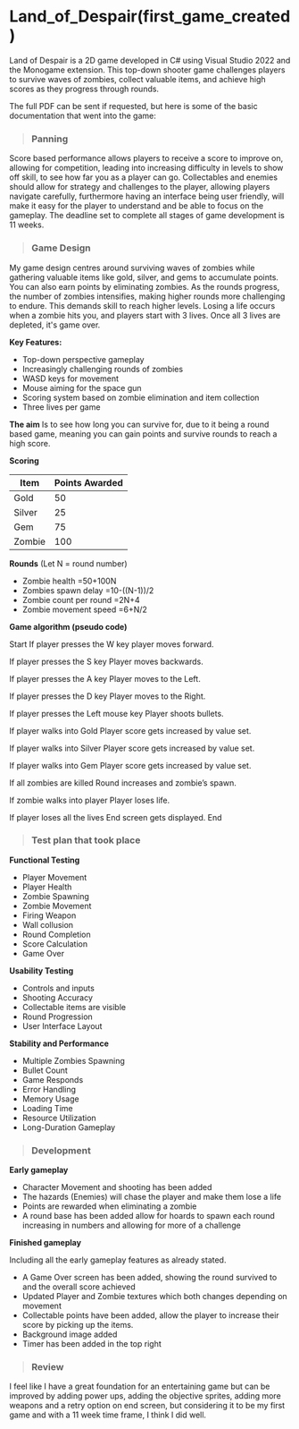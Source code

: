 # Land_of_Despair(first_game_created)
Land of Despair is a 2D game developed in C# using Visual Studio 2022 and the Monogame extension. This top-down shooter game challenges players to survive waves of zombies, collect valuable items, and achieve high scores as they progress through rounds.

The full PDF can be sent if requested, but here is some of the basic documentation that went into the game:
> ### Panning

Score based performance allows players to receive a score to improve on, allowing for competition, leading into increasing difficulty in levels to show off skill, to see how far you as a player can go. Collectables and enemies should allow for strategy and challenges to the player, allowing players navigate carefully, furthermore having an interface being user friendly, will make it easy for the player to understand and be able to focus on the gameplay. The deadline set to complete all stages of game development is 11 weeks.


> ### Game Design

My game design centres around surviving waves of zombies while gathering valuable items like gold, silver, and gems to accumulate points. You can also earn points by eliminating zombies. As the rounds progress, the number of zombies intensifies, making higher rounds more challenging to endure. This demands skill to reach higher levels. Losing a life occurs when a zombie hits you, and players start with 3 lives. Once all 3 lives are depleted, it's game over. 

**Key Features:**
- Top-down perspective gameplay
- Increasingly challenging rounds of zombies
- WASD keys for movement
- Mouse aiming for the space gun
- Scoring system based on zombie elimination and item collection
- Three lives per game


**The aim**
Is to see how long you can survive for, due to it being a round based game, meaning you can gain points and survive rounds to reach a high score.


**Scoring**

| Item      | Points Awarded |
|-----------|----------------|
| Gold      | 50             |
| Silver    | 25             |
| Gem       | 75             |
| Zombie    | 100            |


**Rounds**
(Let N = round number)

- Zombie health =50+100N
- Zombies spawn delay =10-((N-1))/2  
- Zombie count per round =2N+4
- Zombie movement speed =6+N/2


**Game algorithm (pseudo code)**

Start
If player presses the W key
player moves forward. 

If player presses the S key
Player moves backwards.

If player presses the A key 
Player moves to the Left.

If player presses the D key
Player moves to the Right. 

If player presses the Left mouse key
Player shoots bullets.

If player walks into Gold
Player score gets increased by value set.

If player walks into Silver
Player score gets increased by value set.

If player walks into Gem 
Player score gets increased by value set.

If all zombies are killed
Round increases and zombie’s spawn.

If zombie walks into player 
Player loses life.

If player loses all the lives
End screen gets displayed. 
End


> ### Test plan that took place

**Functional Testing**
- Player Movement
- Player Health
- Zombie Spawning
- Zombie Movement
- Firing Weapon
- Wall collusion
- Round Completion
- Score Calculation
- Game Over

**Usability Testing**
- Controls and inputs
- Shooting Accuracy
- Collectable items are visible
- Round Progression
- User Interface Layout

**Stability and Performance**
- Multiple Zombies Spawning
- Bullet Count
- Game Responds
- Error Handling
- Memory Usage
- Loading Time
- Resource Utilization
- Long-Duration Gameplay


> ### Development

**Early gameplay** 

- Character Movement and shooting has been added
- The hazards (Enemies) will chase the player and make them lose a life 
- Points are rewarded when eliminating a zombie
- A round base has been added allow for hoards to spawn each round increasing in numbers and allowing for more of a challenge

**Finished gameplay**

Including all the early gameplay features as already stated.
- A Game Over screen has been added, showing the round survived to and the overall score achieved 
- Updated Player and Zombie textures which both changes depending on movement 
- Collectable points have been added, allow the player to increase their score by picking up the items.
- Background image added
- Timer has been added in the top right


> ### Review

I feel like I have a great foundation for an entertaining game but can be improved by adding power ups, adding the objective sprites, adding more weapons and a retry option on end screen, but considering it to be my first game and with a 11 week time frame, I think I did well.
